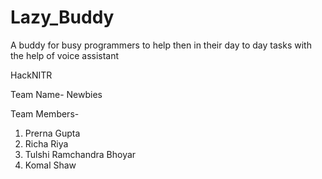 # Lazy_Buddy
A buddy  for busy programmers to help then in their day to day tasks with the help of voice assistant

HackNITR

Team Name- Newbies

Team Members-
1. Prerna Gupta
2. Richa Riya
3. Tulshi Ramchandra Bhoyar
4. Komal Shaw
